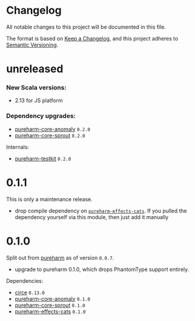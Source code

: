 # Changelog

All notable changes to this project will be documented in this file.

The format is based on [Keep a Changelog](https://keepachangelog.com/en/1.0.0/),
and this project adheres to [Semantic Versioning](https://semver.org/spec/v2.0.0.html).

# unreleased

### New Scala versions:

- 2.13 for JS platform

### Dependency upgrades:

- [pureharm-core-anomaly](https://github.com/pureharm-core/releases) `0.2.0`
- [pureharm-core-sprout](https://github.com/busymachines/pureharm-core/releases) `0.2.0`

Internals:

- [pureharm-testkit](https://github.com/busymachines/pureharm-testkit/releases) `0.2.0`

# 0.1.1

This is only a maintenance release.

- drop compile dependency on [`pureharm-effects-cats`](https://github.com/busymachines/pureharm-effects-cats/releases).
  If you pulled the dependency yourself via this module, then just add it manually

# 0.1.0

Split out from [pureharm](https://github.com/busymachines/pureharm) as of version `0.0.7`.

- upgrade to pureharm 0.1.0, which drops PhantomType support entirely.

Dependencies:

- [circe](https://github.com/circe/circe) `0.13.0`
- [pureharm-core-anomaly](https://github.com/pureharm-core/releases) `0.1.0`
- [pureharm-core-sprout](https://github.com/busymachines/pureharm-core/releases) `0.1.0`
- [pureharm-effects-cats](https://github.com/busymachines/pureharm-effects-cats/releases) `0.1.0`
